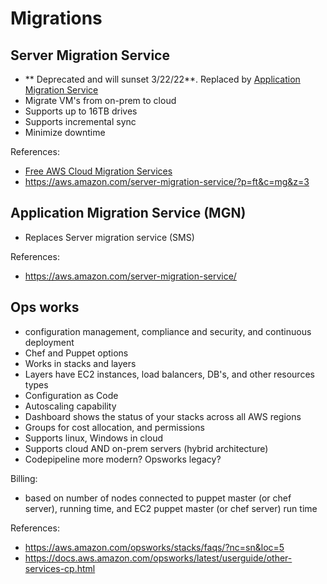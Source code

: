 # Migrations

## Server Migration Service
- ** Deprecated and will sunset 3/22/22**. Replaced by [Application Migration Service](#application-migration-service)
- Migrate VM's from on-prem to cloud
- Supports up to 16TB drives
- Supports incremental sync
- Minimize downtime

References: 
- [Free AWS Cloud Migration Services](https://aws.amazon.com/free/migration/)
- https://aws.amazon.com/server-migration-service/?p=ft&c=mg&z=3

## Application Migration Service (MGN)
- Replaces Server migration service (SMS)

References: 
- https://aws.amazon.com/server-migration-service/

## Ops works
-  configuration management, compliance and security, and continuous deployment
- Chef and Puppet options
- Works in stacks and layers
- Layers have EC2 instances, load balancers, DB's, and other resources types
- Configuration as Code
- Autoscaling capability
- Dashboard shows the status of your stacks across all AWS regions
- Groups for cost allocation, and permissions
- Supports linux, Windows in cloud
- Supports cloud AND on-prem servers (hybrid architecture)
- Codepipeline more modern? Opsworks legacy? 

Billing:
- based on number of nodes connected to puppet master (or chef server), running time, and EC2 puppet master (or chef server) run time

References:
- https://aws.amazon.com/opsworks/stacks/faqs/?nc=sn&loc=5
- https://docs.aws.amazon.com/opsworks/latest/userguide/other-services-cp.html
